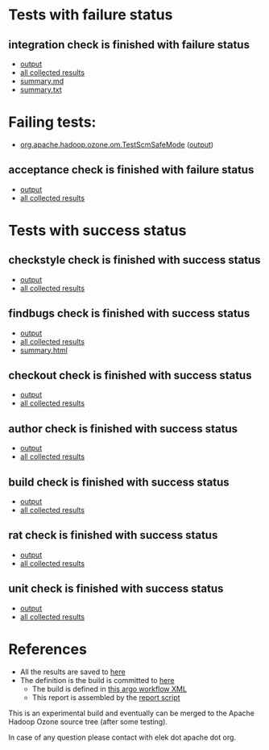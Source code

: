 # Tests with failure status

## integration check is finished with failure status

   * [output](https://raw.githubusercontent.com/elek/ozone-ci-03/master/pr/pr-hdds-1701-kppbw/integration/output.log)
   * [all collected results](https://github.com/elek/ozone-ci-03/tree/master/pr/pr-hdds-1701-kppbw/integration)
   * [summary.md](https://github.com/elek/ozone-ci-03/tree/master/pr/pr-hdds-1701-kppbw/integration/summary.md)
   * [summary.txt](https://github.com/elek/ozone-ci-03/tree/master/pr/pr-hdds-1701-kppbw/integration/summary.txt)

# Failing tests: 

 * [org.apache.hadoop.ozone.om.TestScmSafeMode](hadoop-ozone/integration-test/org.apache.hadoop.ozone.om.TestScmSafeMode.txt) ([output](hadoop-ozone/integration-test/org.apache.hadoop.ozone.om.TestScmSafeMode-output.txt))

## acceptance check is finished with failure status

   * [output](https://raw.githubusercontent.com/elek/ozone-ci-03/master/pr/pr-hdds-1701-kppbw/acceptance/output.log)
   * [all collected results](https://github.com/elek/ozone-ci-03/tree/master/pr/pr-hdds-1701-kppbw/acceptance)



# Tests with success status

## checkstyle check is finished with success status

   * [output](https://raw.githubusercontent.com/elek/ozone-ci-03/master/pr/pr-hdds-1701-kppbw/checkstyle/output.log)
   * [all collected results](https://github.com/elek/ozone-ci-03/tree/master/pr/pr-hdds-1701-kppbw/checkstyle)


## findbugs check is finished with success status

   * [output](https://raw.githubusercontent.com/elek/ozone-ci-03/master/pr/pr-hdds-1701-kppbw/findbugs/output.log)
   * [all collected results](https://github.com/elek/ozone-ci-03/tree/master/pr/pr-hdds-1701-kppbw/findbugs)
   * [summary.html](https://elek.github.io/ozone-ci-03/pr/pr-hdds-1701-kppbw/findbugs/summary.html)


## checkout check is finished with success status

   * [output](https://raw.githubusercontent.com/elek/ozone-ci-03/master/pr/pr-hdds-1701-kppbw/checkout/output.log)
   * [all collected results](https://github.com/elek/ozone-ci-03/tree/master/pr/pr-hdds-1701-kppbw/checkout)


## author check is finished with success status

   * [output](https://raw.githubusercontent.com/elek/ozone-ci-03/master/pr/pr-hdds-1701-kppbw/author/output.log)
   * [all collected results](https://github.com/elek/ozone-ci-03/tree/master/pr/pr-hdds-1701-kppbw/author)


## build check is finished with success status

   * [output](https://raw.githubusercontent.com/elek/ozone-ci-03/master/pr/pr-hdds-1701-kppbw/build/output.log)
   * [all collected results](https://github.com/elek/ozone-ci-03/tree/master/pr/pr-hdds-1701-kppbw/build)


## rat check is finished with success status

   * [output](https://raw.githubusercontent.com/elek/ozone-ci-03/master/pr/pr-hdds-1701-kppbw/rat/output.log)
   * [all collected results](https://github.com/elek/ozone-ci-03/tree/master/pr/pr-hdds-1701-kppbw/rat)


## unit check is finished with success status

   * [output](https://raw.githubusercontent.com/elek/ozone-ci-03/master/pr/pr-hdds-1701-kppbw/unit/output.log)
   * [all collected results](https://github.com/elek/ozone-ci-03/tree/master/pr/pr-hdds-1701-kppbw/unit)




# References

 * All the results are saved to [here](https://github.com/elek/ozone-ci-03/tree/master/pr/pr-hdds-1701-kppbw/)
 * The definition is the build is committed to [here](https://github.com/elek/argo-ozone)
    * The build is defined in [this argo workflow XML](https://github.com/elek/argo-ozone/blob/master/ozone-build.yaml)
    * This report is assembled by the [report script](https://github.com/elek/argo-ozone/blob/master/scripts/report.sh)

This is an experimental build and eventually can be merged to the Apache Hadoop Ozone source tree (after some testing).

In case of any question please contact with elek dot apache dot org.
